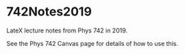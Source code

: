 # 742Notes2019

LateX lecture notes from Phys 742 in 2019.

See the Phys 742 Canvas page for details of how to use this.
